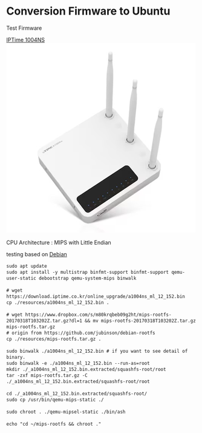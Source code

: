 # Conversion Firmware to Ubuntu

Test Firmware

[IPTime 1004NS](https://iptime.com/iptime/?page_id=126&dfsid=3&dftid=321&uid=24857&mod=document)
[![](./resources/iptime_a1004ns.jpg)](https://prod.danawa.com/info/?pcode=3900519)

CPU Architecture : MIPS with Little Endian

testing based on [Debian](https://github.com/jubinson/debian-rootfs) 

```
sudo apt update
sudo apt install -y multistrap binfmt-support binfmt-support qemu-user-static debootstrap qemu-system-mips binwalk

# wget https://download.iptime.co.kr/online_upgrade/a1004ns_ml_12_152.bin
cp ./resources/a1004ns_ml_12_152.bin .

# wget https://www.dropbox.com/s/m80krqbeb09g2ht/mips-rootfs-20170318T103202Z.tar.gz?dl=1 && mv mips-rootfs-20170318T103202Z.tar.gz mips-rootfs.tar.gz
# origin from https://github.com/jubinson/debian-rootfs
cp ./resources/mips-rootfs.tar.gz .

sudo binwalk ./a1004ns_ml_12_152.bin # if you want to see detail of binary.
sudo binwalk -e ./a1004ns_ml_12_152.bin --run-as=root
mkdir ./_a1004ns_ml_12_152.bin.extracted/squashfs-root/root
tar -zxf mips-rootfs.tar.gz -C ./_a1004ns_ml_12_152.bin.extracted/squashfs-root/root

cd ./_a1004ns_ml_12_152.bin.extracted/squashfs-root/
sudo cp /usr/bin/qemu-mips-static ./

sudo chroot . ./qemu-mipsel-static ./bin/ash

echo "cd ~/mips-rootfs && chroot ."
```

